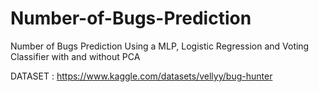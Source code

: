 # Number-of-Bugs-Prediction
Number of Bugs Prediction Using a MLP, Logistic Regression and Voting Classifier with and without PCA

DATASET : https://www.kaggle.com/datasets/vellyy/bug-hunter

